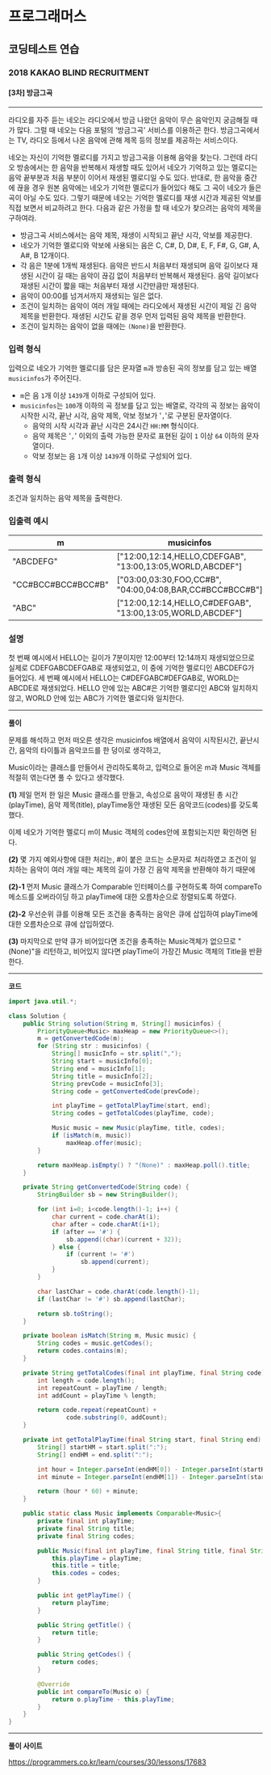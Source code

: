 # 프로그래머스

## 코딩테스트 연습

### 2018 KAKAO BLIND RECRUITMENT

#### [3차] 방금그곡

***

라디오를 자주 듣는 네오는 라디오에서 방금 나왔던 음악이 무슨 음악인지 궁금해질 때가 많다. 그럴 때 네오는 다음 포털의 '방금그곡' 서비스를 이용하곤 한다. 방금그곡에서는 TV, 라디오 등에서 나온 음악에 관해 제목 등의 정보를 제공하는 서비스이다.

네오는 자신이 기억한 멜로디를 가지고 방금그곡을 이용해 음악을 찾는다. 그런데 라디오 방송에서는 한 음악을 반복해서 재생할 때도 있어서 네오가 기억하고 있는 멜로디는 음악 끝부분과 처음 부분이 이어서 재생된 멜로디일 수도 있다. 반대로, 한 음악을 중간에 끊을 경우 원본 음악에는 네오가 기억한 멜로디가 들어있다 해도 그 곡이 네오가 들은 곡이 아닐 수도 있다. 그렇기 때문에 네오는 기억한 멜로디를 재생 시간과 제공된 악보를 직접 보면서 비교하려고 한다. 다음과 같은 가정을 할 때 네오가 찾으려는 음악의 제목을 구하여라.

- 방금그곡 서비스에서는 음악 제목, 재생이 시작되고 끝난 시각, 악보를 제공한다.
- 네오가 기억한 멜로디와 악보에 사용되는 음은 C, C#, D, D#, E, F, F#, G, G#, A, A#, B 12개이다.
- 각 음은 1분에 1개씩 재생된다. 음악은 반드시 처음부터 재생되며 음악 길이보다 재생된 시간이 길 때는 음악이 끊김 없이 처음부터 반복해서 재생된다. 음악 길이보다 재생된 시간이 짧을 때는 처음부터 재생 시간만큼만 재생된다.
- 음악이 00:00를 넘겨서까지 재생되는 일은 없다.
- 조건이 일치하는 음악이 여러 개일 때에는 라디오에서 재생된 시간이 제일 긴 음악 제목을 반환한다. 재생된 시간도 같을 경우 먼저 입력된 음악 제목을 반환한다.
- 조건이 일치하는 음악이 없을 때에는 `(None)`을 반환한다.

### 입력 형식

입력으로 네오가 기억한 멜로디를 담은 문자열 `m`과 방송된 곡의 정보를 담고 있는 배열 `musicinfos`가 주어진다.

- `m`은 음 `1`개 이상 `1439`개 이하로 구성되어 있다.
- `musicinfos`는 `100`개 이하의 곡 정보를 담고 있는 배열로, 각각의 곡 정보는 음악이 시작한 시각, 끝난 시각, 음악 제목, 악보 정보가 '`,`'로 구분된 문자열이다.
  - 음악의 시작 시각과 끝난 시각은 24시간 `HH:MM` 형식이다.
  - 음악 제목은 '`,`' 이외의 출력 가능한 문자로 표현된 길이 `1` 이상 `64` 이하의 문자열이다.
  - 악보 정보는 음 `1`개 이상 `1439`개 이하로 구성되어 있다.

### 출력 형식

조건과 일치하는 음악 제목을 출력한다.

### 입출력 예시

| m                  | musicinfos                                                 | answer  |
| ------------------ | ---------------------------------------------------------- | ------- |
| "ABCDEFG"          | ["12:00,12:14,HELLO,CDEFGAB", "13:00,13:05,WORLD,ABCDEF"]  | "HELLO" |
| "CC#BCC#BCC#BCC#B" | ["03:00,03:30,FOO,CC#B", "04:00,04:08,BAR,CC#BCC#BCC#B"]   | "FOO"   |
| "ABC"              | ["12:00,12:14,HELLO,C#DEFGAB", "13:00,13:05,WORLD,ABCDEF"] | "WORLD" |

### 설명

첫 번째 예시에서 HELLO는 길이가 7분이지만 12:00부터 12:14까지 재생되었으므로 실제로 CDEFGABCDEFGAB로 재생되었고, 이 중에 기억한 멜로디인 ABCDEFG가 들어있다.
세 번째 예시에서 HELLO는 C#DEFGABC#DEFGAB로, WORLD는 ABCDE로 재생되었다. HELLO 안에 있는 ABC#은 기억한 멜로디인 ABC와 일치하지 않고, WORLD 안에 있는 ABC가 기억한 멜로디와 일치한다.

***

**풀이**

문제를 해석하고 먼저 떠오른 생각은 musicinfos 배열에서 음악이 시작된시간, 끝난시간, 음악의 타이틀과 음악코드를 한 덩이로 생각하고,

Music이라는 클래스를 만들어서 관리하도록하고, 입력으로 들어온 m과 Music 객체를 적절히 엮는다면 풀 수 있다고 생각했다.

**(1)** 제일 먼저 한 일은 Music 클래스를 만들고, 속성으로 음악이 재생된 총 시간(playTime), 음악 제목(title), playTime동안 재생된 모든 음악코드(codes)를 갖도록 했다.

이제 네오가 기억한 멜로디 m이 Music 객체의 codes안에 포함되는지만 확인하면 된다.

**(2)** 몇 가지 예외사항에 대한 처리는, #이 붙은 코드는 소문자로 처리하였고 조건이 일치하는 음악이 여러 개일 때는 제목의 길이 가장 긴  음악 제목을 반환해야 하기 때문에

**(2)-1** 먼저 Music 클래스가 Comparable 인터페이스를 구현하도록 하여 compareTo 메소드를 오버라이딩 하고 playTime에 대한 오름차순으로 정렬되도록 하였다.

**(2)-2** 우선순위 큐를 이용해 모든 조건을 충족하는 음악은 큐에 삽입하여 playTime에 대한 오름차순으로 큐에 삽입하였다.

**(3)** 마지막으로 만약 큐가 비어있다면 조건을 충족하는 Music객체가 없으므로 "(None)"을 리턴하고, 비어있지 않다면 playTime이 가장긴 Music 객체의 Title을 반환한다.

***

**코드**

```java
import java.util.*;

class Solution {
    public String solution(String m, String[] musicinfos) {
        PriorityQueue<Music> maxHeap = new PriorityQueue<>();
        m = getConvertedCode(m);
        for (String str : musicinfos) {
            String[] musicInfo = str.split(",");
            String start = musicInfo[0];
            String end = musicInfo[1];
            String title = musicInfo[2];
            String prevCode = musicInfo[3];
            String code = getConvertedCode(prevCode);

            int playTime = getTotalPlayTime(start, end);
            String codes = getTotalCodes(playTime, code);

            Music music = new Music(playTime, title, codes);
            if (isMatch(m, music))
                maxHeap.offer(music);
        }

        return maxHeap.isEmpty() ? "(None)" : maxHeap.poll().title;
    }

    private String getConvertedCode(String code) {
        StringBuilder sb = new StringBuilder();

        for (int i=0; i<code.length()-1; i++) {
            char current = code.charAt(i);
            char after = code.charAt(i+1);
            if (after == '#') {
                sb.append((char)(current + 32));
            } else {
                if (current != '#')
                    sb.append(current);
            }
        }

        char lastChar = code.charAt(code.length()-1);
        if (lastChar != '#') sb.append(lastChar);

        return sb.toString();
    }

    private boolean isMatch(String m, Music music) {
        String codes = music.getCodes();
        return codes.contains(m);
    }

    private String getTotalCodes(final int playTime, final String code) {
        int length = code.length();
        int repeatCount = playTime / length;
        int addCount = playTime % length;

        return code.repeat(repeatCount) +
                code.substring(0, addCount);
    }

    private int getTotalPlayTime(final String start, final String end) {
        String[] startHM = start.split(":");
        String[] endHM = end.split(":");

        int hour = Integer.parseInt(endHM[0]) - Integer.parseInt(startHM[0]);
        int minute = Integer.parseInt(endHM[1]) - Integer.parseInt(startHM[1]);

        return (hour * 60) + minute;
    }

    public static class Music implements Comparable<Music>{
        private final int playTime;
        private final String title;
        private final String codes;

        public Music(final int playTime, final String title, final String codes) {
            this.playTime = playTime;
            this.title = title;
            this.codes = codes;
        }

        public int getPlayTime() {
            return playTime;
        }

        public String getTitle() {
            return title;
        }

        public String getCodes() {
            return codes;
        }

        @Override
        public int compareTo(Music o) {
            return o.playTime - this.playTime;
        }
    }
}
```

***

**풀이 사이트**

https://programmers.co.kr/learn/courses/30/lessons/17683


